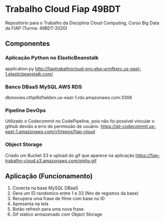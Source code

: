 # Trabalho Cloud Fiap 49BDT 
Repositório para o Trabalho da Disciplina Cloud Computing, Curso Big Data da FIAP (Turma: 49BDT-2020)

## Componentes

### Aplicação Python no ElasticBeanstalk
application.py
http://fiaptrabalhocloud-env.eba-urmfkprc.us-east-1.elasticbeanstalk.com/

### Banco DBaaS MySQL AWS RDS
dbmovies.cthpl6d1wkbm.us-east-1.rds.amazonaws.com:3306

### Pipeline DevOps
Utilizado o Codecommit no CodePipeline, pois não foi possível vincular o github devido a erro de permissão de usuário.
https://git-codecommit.us-east-1.amazonaws.com/v1/repos/fiap-cloud

### Object Storage
Criado um Bucket S3 e upload do gif que aparece na aplicação 
https://fiap-trabalho-cloud.s3.amazonaws.com/giphy.gif

## Aplicação (Funcionamento)
1. Conecta na base MySQL DBaaS
2. Gera um ID randomico entre 1 e 33 (Nro de registros da base)
3. Recupera uma frase de filme com base no ID
4. Apresenta na tela
5. Botão refresh para uma nova frase
6. Gif statico armazenado com Object Storage



